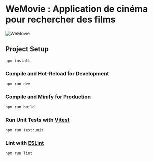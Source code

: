 # WeMovie : Application de cinéma pour rechercher des films
![WeMovie](https://github.com/Maous-B/WeMovie/assets/79797065/d940434e-bb35-4e83-8a0d-2a61210aa113)

## Project Setup

```sh
npm install
```

### Compile and Hot-Reload for Development

```sh
npm run dev
```

### Compile and Minify for Production

```sh
npm run build
```

### Run Unit Tests with [Vitest](https://vitest.dev/)

```sh
npm run test:unit
```

### Lint with [ESLint](https://eslint.org/)

```sh
npm run lint
```

